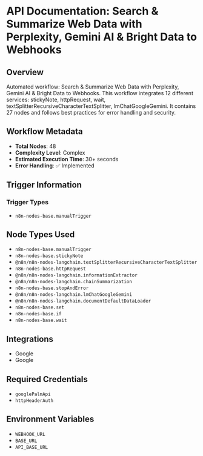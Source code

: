 # API Documentation: Search & Summarize Web Data with Perplexity, Gemini AI & Bright Data to Webhooks

## Overview
Automated workflow: Search & Summarize Web Data with Perplexity, Gemini AI & Bright Data to Webhooks. This workflow integrates 12 different services: stickyNote, httpRequest, wait, textSplitterRecursiveCharacterTextSplitter, lmChatGoogleGemini. It contains 27 nodes and follows best practices for error handling and security.

## Workflow Metadata
- **Total Nodes**: 48
- **Complexity Level**: Complex
- **Estimated Execution Time**: 30+ seconds
- **Error Handling**: ✅ Implemented

## Trigger Information
### Trigger Types
- `n8n-nodes-base.manualTrigger`

## Node Types Used
- `n8n-nodes-base.manualTrigger`
- `n8n-nodes-base.stickyNote`
- `@n8n/n8n-nodes-langchain.textSplitterRecursiveCharacterTextSplitter`
- `n8n-nodes-base.httpRequest`
- `@n8n/n8n-nodes-langchain.informationExtractor`
- `@n8n/n8n-nodes-langchain.chainSummarization`
- `n8n-nodes-base.stopAndError`
- `@n8n/n8n-nodes-langchain.lmChatGoogleGemini`
- `@n8n/n8n-nodes-langchain.documentDefaultDataLoader`
- `n8n-nodes-base.set`
- `n8n-nodes-base.if`
- `n8n-nodes-base.wait`

## Integrations
- Google
- Google

## Required Credentials
- `googlePalmApi`
- `httpHeaderAuth`

## Environment Variables
- `WEBHOOK_URL`
- `BASE_URL`
- `API_BASE_URL`
